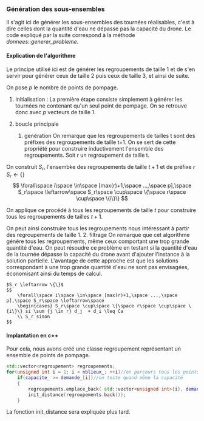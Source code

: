 ### Génération des sous-ensembles

Il s'agit ici de générer les sous-ensembles des tournées réalisables, c'est à dire celles dont la quantité d'eau ne dépasse pas la capacité du drone. Le code expliqué par la suite correspond à la méthode *donnees::generer_probleme*.


#### Explication de l'algorithme
Le principe utilisé ici est de générer les regroupements de taille 1 et de s'en servir pour générer ceux de taille 2 puis ceux de taille 3, et ainsi de suite.

On pose $p$ le nombre de points de pompage.


1. Initialisation :
La première étape consiste simplement à générer les tournées ne contenant qu'un seul point de pompage.
On se retrouve donc avec $p$ vecteurs de taille 1.


2. boucle principale
   1. genération
On remarque que les regroupements de tailles t sont des préfixes des regroupements de taille t+1.
On se sert de cette propriété pour construire inductivement l'ensemble des regroupements.
Soit $r$ un regroupement de taille t.

On construit $S_r$, l'ensembke des regroupements de taille $t+1$ et de préfixe $r$
    $S_r \leftarrow \{\}$
    $$
        \forall\space i\space \in\space [max(r)+1,\space ...,\space p],\space S_r\space \leftarrow\space S_r\space \cup\space \{\space r\space \cup\space \{i\}\}
    $$
    
On applique ce procédé à tous les regroupements de taille $t$ pour construire tous les regroupements de tailles $t+1$.

On peut ainsi construire tous les regroupements nous intéressant à partir des regroupements de taille 1.
    2. filtrage
On remarque que cet algorithme génère tous les regroupements, même ceux comportant une trop grande quantité d'eau.
On peut résoudre ce problème en testant si la quantité d'eau de la tournée dépasse la capacité du drone avant d'ajouter l'instance à la solution partielle.
L'avantage de cette approche est que les solutions correspondant à une trop grande quantité d'eau ne sont pas envisagées, économisant ainsi du temps de calcul.

    $S_r \leftarrow \{\}$
    $$
        \forall\space i\space \in\space [max(r)+1,\space ...,\space p],\space S_r\space \leftarrow\space
        \begin{cases} S_r\space \cup\space \{\space r\space \cup\space \{i\}\} si \sum {j \in r} d_j  + d_i \leq Ca
        \\ S_r sinon
    $$
    
#### Implantation en c++

Pour cela, nous avons créé une classe regroupement représentant un ensemble de points de pompage.

```c++
std::vector<regroupement> regroupements;
for(unsigned int i = 1; i < nblieux_; ++i)//on parcours tous les points de pompage
    if(capacite_ >= demande_[i])//on teste quand même la capacité
    {
        regroupements.emplace_back( std::vector<unsigned int>{i}, demande_[i]);
        init_distance(regroupements.back());
    }
```

La fonction init_distance sera expliquée plus tard.
